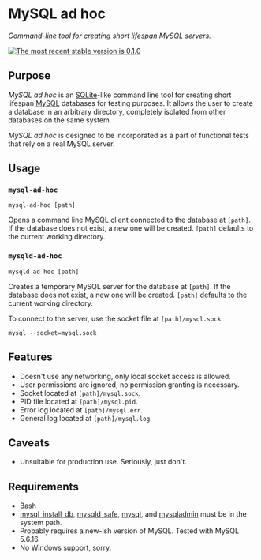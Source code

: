 # MySQL ad hoc

*Command-line tool for creating short lifespan MySQL servers.*

[![The most recent stable version is 0.1.0][version-image]][Semantic versioning]

## Purpose

*MySQL ad hoc* is an [SQLite]-like command line tool for creating short lifespan
[MySQL] databases for testing purposes. It allows the user to create a database
in an arbitrary directory, completely isolated from other databases on the same
system.

*MySQL ad hoc* is designed to be incorporated as a part of functional tests that
rely on a real MySQL server.

## Usage

### `mysql-ad-hoc`

    mysql-ad-hoc [path]

Opens a command line MySQL client connected to the database at `[path]`. If the
database does not exist, a new one will be created. `[path]` defaults to the
current working directory.

### `mysqld-ad-hoc`

    mysqld-ad-hoc [path]

Creates a temporary MySQL server for the database at `[path]`. If the database
does not exist, a new one will be created. `[path]` defaults to the current
working directory.

To connect to the server, use the socket file at `[path]/mysql.sock`:

    mysql --socket=mysql.sock

## Features

- Doesn't use any networking, only local socket access is allowed.
- User permissions are ignored, no permission granting is necessary.
- Socket located at `[path]/mysql.sock`.
- PID file located at `[path]/mysql.pid`.
- Error log located at `[path]/mysql.err`.
- General log located at `[path]/mysql.log`.

## Caveats

- Unsuitable for production use. Seriously, just don't.

## Requirements

- Bash
- [mysql_install_db], [mysqld_safe], [mysql], and [mysqladmin] must be in the
  system path.
- Probably requires a new-ish version of MySQL. Tested with MySQL 5.6.16.
- No Windows support, sorry.

<!-- References -->

[SQLite]: http://www.sqlite.org/
[MySQL]: http://www.mysql.com/
[mysql_install_db]: https://dev.mysql.com/doc/refman/5.7/en/mysql-install-db.html
[mysqld_safe]: http://dev.mysql.com/doc/refman/5.7/en/mysqld-safe.html
[mysql]: http://dev.mysql.com/doc/refman/5.7/en/mysql.html
[mysqladmin]: http://dev.mysql.com/doc/refman/5.7/en/mysqladmin.html

[Semantic versioning]: http://semver.org/
[version-image]: http://img.shields.io/:semver-0.1.0-yellow.svg "This project uses semantic versioning"
